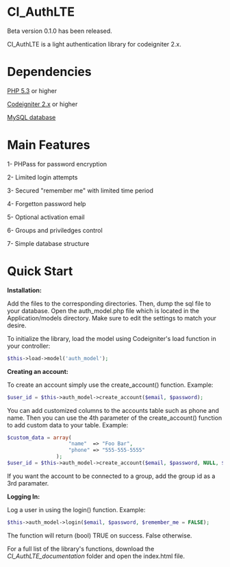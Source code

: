 CI_AuthLTE
==========
Beta version 0.1.0 has been released. 

CI_AuthLTE is a light authentication library for codeigniter 2.x.


Dependencies
============
[PHP 5.3](http://php.net) or higher

[Codeigniter 2.x](http://ellislab.com/codeigniter) or higher

[MySQL database](http://www.mysql.com)

Main Features
=============
 1- PHPass for password encryption
 
 2- Limited login attempts
 
 3- Secured "remember me" with limited time period
 
 4- Forgetton password help
 
 5- Optional activation email
 
 6- Groups and priviledges control
 
 7- Simple database structure

Quick Start
=============
**Installation:**

Add the files to the corresponding directories. Then, dump the sql file to your database.
Open the auth_model.php file which is located in the Application/models directory. Make sure to edit the settings to match your desire.

To initialize the library, load the model using Codeigniter's load function in your controller:
```PHP
$this->load->model('auth_model');
```

**Creating an account:**

To create an account simply use the create_account() function. Example:
```PHP
$user_id = $this->auth_model->create_account($email, $password);
```
You can add customized columns to the accounts table such as phone and name. Then you can use the 4th parameter of the create_account() function to add custom data to your table. Example:
```PHP
$custom_data = array(
					"name"  => "Foo Bar",
					"phone" => "555-555-5555"
				);
$user_id = $this->auth_model->create_account($email, $password, NULL, $custom_data);
```
If you want the account to be connected to a group, add the group id as a 3rd paramater.

**Logging In:**

Log a user in using the login() function. Example:
```PHP
$this->auth_model->login($email, $password, $remember_me = FALSE);
```
The function will return (bool) TRUE on success. False otherwise.

For a full list of the library's functions, download the *CI_AuthLTE_documentation* folder and open the index.html file.